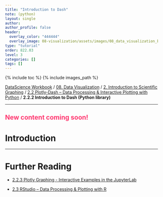 ```yaml
---
title: "Introduction to Dash"
note: (python)
layout: single
author:
author_profile: false
header:
  overlay_color: "444444"
  overlay_image: 08-visualization/assets/images/08_data_visualization_banner.png
type: "tutorial"
order: 822.03
level: 3
categories: []
tags: []
---
```


{% include toc %}
{% include images_path %}

[DataScience Workbook](https://datascience.101workbook.org/) / [08. Data Visualization](../../00-DataVisualization-LandingPage.md) / [2. Introduction to Scientific Graphing](../01-introduction-to-scientific-graphing.md) / [2.2 Plotly-Dash – Data Processing & Interactive Plotting with Python](01-interactive-graphing-with-python.md) / **2.2.2 Introduction to Dash (Python library)**

---


## <span style="color: #ff3870;">New content coming soon!</span>

# Introduction





___
# Further Reading
* [2.2.3 Plotly Graphing - Interactive Examples in the JupyterLab](04-plotly-examples-in-jupyterlab)

* [2.3 RStudio – Data Processing & Plotting with R](../03-R/01-graphing-with-rstudio)
